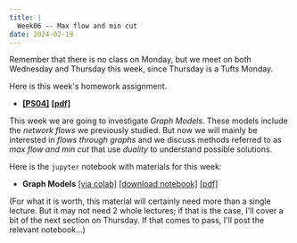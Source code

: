 ```yaml
---
title: |
  Week06 -- Max flow and min cut
date: 2024-02-19
---
```


Remember that there is no class on Monday, but we meet on both
Wednesday and Thursday this week, since Thursday is a Tufts Monday.

Here is this week's homework assignment.

- [**[PS04]**](/course-assignments/PS04--2024-02-23.html)
  [**[pdf]**](/course-assignments/PS04--2024-02-23.pdf)


This week we are going to investigate *Graph Models*. These models
include the *network flows* we previously studied. But now we will
mainly be interested in *flows through graphs* and we discuss methods
referred to as *max flow and min cut* that use *duality* to understand
possible solutions.

Here is the `jupyter` notebook with materials for this week:

- **Graph Models**
  [[via colab]](https://colab.research.google.com/github/gmcninch-tufts/2024-Sp-Math087/blob/main/course-content/week06-01--graph-models.ipynb)
  [[download notebook]](/course-content/week06-01--graph-models.ipynb) 
  [[pdf]](/course-content/week06-01--graph-models.pdf)   

(For what it is worth, this material will certainly need more than a
single lecture. But it may not need 2 whole lectures; if that is the
case, I'll cover a bit of the next section on Thursday. If that comes
to pass, I'll post the relevant notebook...)
